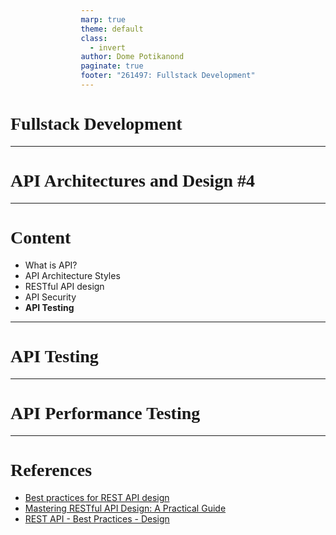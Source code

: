 ```yaml
---
marp: true
theme: default
class:
  - invert
author: Dome Potikanond
paginate: true
footer: "261497: Fullstack Development"
---
```


<style>
@import url('https://fonts.googleapis.com/css2?family=Prompt:ital,wght@0,100;0,300;0,400;0,700;1,100;1,300;1,400;1,700&display=swap');

:root {
font-family: Prompt;
--hl-color: #D57E7E;
}
h1 {
  font-family: Prompt
}
div {
  display: flex;
  justify-content: center;
}
</style>

<!--_class: normal-->

# Fullstack Development

---

<!--_class: normal-->

# API Architectures and Design #4

---

<!--_class: normal-->

# Content

- What is API?
- API Architecture Styles
- RESTful API design
- API Security
- **API Testing**

---

# API Testing

---

# API Performance Testing

---

# References

- [Best practices for REST API design](https://stackoverflow.blog/2020/03/02/best-practices-for-rest-api-design/)
- [Mastering RESTful API Design: A Practical Guide](https://dev.to/leapcell/mastering-restful-api-design-a-practical-guide-408)
- [REST API - Best Practices - Design](https://youtu.be/1Wl-rtew1_E?si=bGiBg-abaBpLKZYJ)
